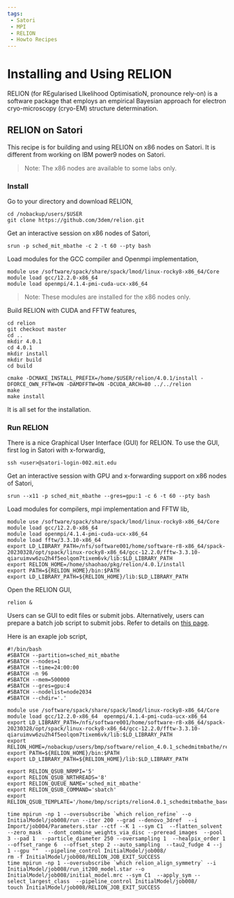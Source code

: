 ```yaml
---
tags:
 - Satori
 - MPI
 - RELION
 - Howto Recipes
---
```


# Installing and Using RELION

RELION (for REgularised LIkelihood OptimisatioN, pronounce rely-on) is a software package that employs an empirical Bayesian approach for electron cryo-microscopy (cryo-EM) structure determination. 

## RELION on Satori 

This recipe is for building and using RELION on x86 nodes on Satori. It is different from working on IBM power9 nodes on Satori. 

> Note: The x86 nodes are available to some labs only. 

### Install 

Go to your directory and download RELION,
```
cd /nobackup/users/$USER
git clone https://github.com/3dem/relion.git
```

Get an interactive session on x86 nodes of Satori,
```
srun -p sched_mit_mbathe -c 2 -t 60 --pty bash
```

Load modules for the GCC compiler and Openmpi implementation,  
```
module use /software/spack/share/spack/lmod/linux-rocky8-x86_64/Core
module load gcc/12.2.0-x86_64  
module load openmpi/4.1.4-pmi-cuda-ucx-x86_64 
```

> Note: These modules are installed for the x86 nodes only. 

Build RELION with CUDA and FFTW features,
```
cd relion
git checkout master 
cd ..
mkdir 4.0.1
cd 4.0.1
mkdir install
mkdir build
cd build

cmake -DCMAKE_INSTALL_PREFIX=/home/$USER/relion/4.0.1/install -DFORCE_OWN_FFTW=ON -DAMDFFTW=ON -DCUDA_ARCH=80 ../../relion
make
make install
```

It is all set for the installation.

### Run RELION

There is a nice Graphical User Interface (GUI) for RELION. To use the GUI, first log in Satori with x-forwardig,
```
ssh <user>@satori-login-002.mit.edu
```

Get an interactive session with GPU and x-forwarding support on x86 nodes of Satori,
```
srun --x11 -p sched_mit_mbathe --gres=gpu:1 -c 6 -t 60 --pty bash
```

Load modules for compilers, mpi implementation and FFTW lib, 
```
module use /software/spack/share/spack/lmod/linux-rocky8-x86_64/Core
module load gcc/12.2.0-x86_64  
module load openmpi/4.1.4-pmi-cuda-ucx-x86_64 
module load fftw/3.3.10-x86_64
export LD_LIBRARY_PATH=/nfs/software001/home/software-r8-x86_64/spack-20230328/opt/spack/linux-rocky8-x86_64/gcc-12.2.0/fftw-3.3.10-qiaruimvw6zu2h4f5eolqom7tixem6vk/lib:$LD_LIBRARY_PATH
export RELION_HOME=/home/shaohao/pkg/relion/4.0.1/install
export PATH=${RELION_HOME}/bin:$PATH
export LD_LIBRARY_PATH=${RELION_HOME}/lib:$LD_LIBRARY_PATH
```

Open the RELION GUI, 
```
relion &
```

Users can se GUI to edit files or submit jobs. Alternatively, users can prepare a batch job script to submit jobs. Refer to details on [this page](https://hpc.nih.gov/apps/RELION/index.html).

Here is an exaple job script,
```
#!/bin/bash
#SBATCH --partition=sched_mit_mbathe
#SBATCH --nodes=1
#SBATCH --time=24:00:00
#SBATCH -n 96
#SBATCH --mem=500000
#SBATCH --gres=gpu:4
#SBATCH --nodelist=node2034
#SBATCH --chdir='.'

module use /software/spack/share/spack/lmod/linux-rocky8-x86_64/Core 
module load gcc/12.2.0-x86_64  openmpi/4.1.4-pmi-cuda-ucx-x86_64 
export LD_LIBRARY_PATH=/nfs/software001/home/software-r8-x86_64/spack-20230328/opt/spack/linux-rocky8-x86_64/gcc-12.2.0/fftw-3.3.10-qiaruimvw6zu2h4f5eolqom7tixem6vk/lib:$LD_LIBRARY_PATH
export RELION_HOME=/nobackup/users/bmp/software/relion_4.0.1_schedmitmbathe/relion/build
export PATH=${RELION_HOME}/bin:$PATH
export LD_LIBRARY_PATH=${RELION_HOME}/lib:$LD_LIBRARY_PATH

export RELION_QSUB_NRMPI='5'
export RELION_QSUB_NRTHREADS='8'
export RELION_QUEUE_NAME='sched_mit_mbathe'
export RELION_QSUB_COMMAND='sbatch'
export RELION_QSUB_TEMPLATE='/home/bmp/scripts/relion4.0.1_schedmitmbathe_base.sh'

time mpirun -np 1 --oversubscribe `which relion_refine` --o InitialModel/job008/run --iter 200 --grad --denovo_3dref  --i Import/job004/Parameters.star --ctf --K 1 --sym C1  --flatten_solvent  --zero_mask  --dont_combine_weights_via_disc --preread_images  --pool 3 --pad 1  --particle_diameter 250 --oversampling 1  --healpix_order 1  --offset_range 6  --offset_step 2 --auto_sampling  --tau2_fudge 4 --j 1 --gpu ""  --pipeline_control InitialModel/job008/
rm -f InitialModel/job008/RELION_JOB_EXIT_SUCCESS
time mpirun -np 1 --oversubscribe `which relion_align_symmetry` --i InitialModel/job008/run_it200_model.star --o InitialModel/job008/initial_model.mrc --sym C1  --apply_sym --select_largest_class  --pipeline_control InitialModel/job008/
touch InitialModel/job008/RELION_JOB_EXIT_SUCCESS
```

